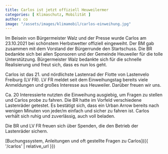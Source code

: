 ```yaml
---
title: Carlos ist jetzt offiziell Heuweilermer
categories: [ Klimaschutz, Mobilität ]
author: co
image: "/assets/images/klimamobil/carlos-einweihung.jpg"
---
```

Im Beisein von Bürgermeister Walz und der Presse wurde Carlos am 23.10.2021 bei schönstem Herbstwetter offiziell eingeweiht. Der BM gab zusammen mit dem Vorstand der Bürgerrunde den Startschuss. Die BR bedankte sich bei allen Sponsoren und der Gemeinde Heuweiler für die tolle Unterstützung. Bürgermeister Walz bedankte sich für die schnelle Realisierung und freut sich, dass es nun los geht.

Carlos ist das 21. und nördlichste Lastenrad der Flotte von Lastenvelo Freiburg (LV FR).
LV FR meldet seit dem Einweihungstag bereits viele Anmeldungen und großes Interesse aus Heuweiler. Darüber freuen wir uns.

Ca. 20 Interessierte nutzten die Einweihung ausgiebig, um Fragen zu stellen und Carlos probe zu fahren. Die BR hatte im Vorfeld verschiedene Lastenräder getestet. Es bestätigt sich, dass ein Urban Arrow bereits nach wenigen Minuten von jeder/m einfach und sicher zu fahren ist. Carlos verhält sich ruhig und zuverlässig, auch voll beladen.

Die BR und LV FR freuen sich über Spenden, die den Betrieb der Lastenräder sichern.

[Buchungssystem, Anleitungen und oft gestellte Fragen zu Carlos]({{ '/carlos' | relative_url }})
